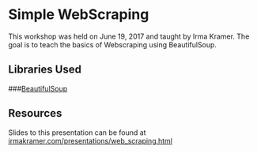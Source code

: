 
# Simple WebScraping

This workshop was held on June 19, 2017 and taught by Irma Kramer. The goal is to teach the basics of Webscraping using BeautifulSoup.

## Libraries Used

###[BeautifulSoup](https://www.crummy.com/software/BeautifulSoup/)  

## Resources

Slides to this presentation can be found at [irmakramer.com/presentations/web_scraping.html](http://irmakramer.com/presentations/web_scraping.html)

